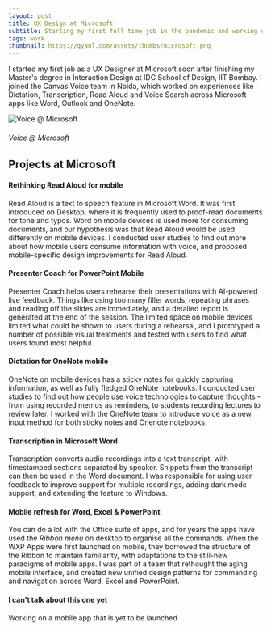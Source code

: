 ```yaml
---
layout: post
title: UX Design at Microsoft
subtitle: Starting my first full time job in the pandemic and working on voice experiences.
tags: work
thumbnail: https://gyanl.com/assets/thumbs/microsoft.png
---
```


I started my first job as a UX Designer at Microsoft soon after finishing my Master's degree in Interaction Design at IDC School of Design, IIT Bombay. I joined the Canvas Voice team in Noida, which worked on experiences like Dictation, Transcription, Read Aloud and Voice Search across Microsoft apps like Word, Outlook and OneNote.

![Voice @ Microsoft](https://gyanl.com/assets/ms-voice.png)
###### Voice @ Microsoft

## Projects at Microsoft
#### Rethinking Read Aloud for mobile
Read Aloud is a text to speech feature in Microsoft Word. It was first introduced on Desktop, where it is frequently used to proof-read documents for tone and typos. Word on mobile devices is used more for consuming documents, and our hypothesis was that Read Aloud would be used differently on mobile devices. I conducted user studies to find out more about how mobile users consume information with voice, and proposed mobile-specific design improvements for Read Aloud. 

#### Presenter Coach for PowerPoint Mobile
Presenter Coach helps users rehearse their presentations with AI-powered live feedback. Things like using too many filler words, repeating phrases and reading off the slides are immediately, and a detailed report is generated at the end of the session. The limited space on mobile devices limited what could be shown to users during a rehearsal, and I prototyped a number of possible visual treatments and tested with users to find what users found most helpful. 

#### Dictation for OneNote mobile
OneNote on mobile devices has a sticky notes for quickly capturing information, as well as fully fledged OneNote notebooks. I conducted user studies to find out how people use voice technologies to capture thoughts - from using recorded memos as reminders, to students recording lectures to review later. I worked with the OneNote team to introduce voice as a new input method for both sticky notes and Onenote notebooks.

#### Transcription in Microsoft Word
Transcription converts audio recordings into a text transcript, with timestamped sections separated by speaker. Snippets from the transcript can then be used in the Word document. I was responsible for using user feedback to improve support for multiple recordings, adding dark mode support, and extending the feature to Windows.

#### Mobile refresh for Word, Excel & PowerPoint
You can do a lot with the Office suite of apps, and for years the apps have used the *Ribbon menu* on desktop to organise all the commands. When the WXP Apps were first launched on mobile, they borrowed the structure of the Ribbon to maintain familiarity, with adaptations to the still-new paradigms of mobile apps. I was part of a team that rethought the aging mobile interface, and created new unified design patterns for commanding and navigation across Word, Excel and PowerPoint.

#### I can't talk about this one yet
Working on a mobile app that is yet to be launched

